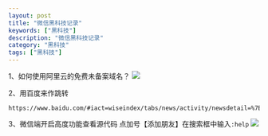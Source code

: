 ```yaml
---
layout: post
title: "微信黑科技记录"
keywords: ["黑科技"]
description: "微信黑科技记录"
category: "黑科技"
tags: ["黑科技"]
---
```


1、如何使用阿里云的免费未备案域名？
![](http://xiaoyutech-xiaoshuo.oss-cn-shanghai.aliyuncs.com/book/383653-5940b094c865b.png)

2、用百度来作跳转
```
https://www.baidu.com/#iact=wiseindex/tabs/news/activity/newsdetail=%7B%22linkData%22%3A%7B%22url%22%3A%22https%3A//t.cn/RSrsrl3%22%7D%7D
```
3、微信端开启高度功能查看源代码
点加号【添加朋友】在搜索框中输入`:help`
![](http://xiaoyutech-xiaoshuo.oss-cn-shanghai.aliyuncs.com/book/153100-5940b17131c3d.jpg)